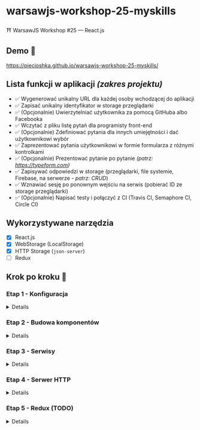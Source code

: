 # warsawjs-workshop-25-myskills

⛩️ WarsawJS Workshop #25 — React.js

## Demo 🎉

<https://piecioshka.github.io/warsawjs-workshop-25-myskills/>

## Lista funkcji w aplikacji _(zakres projektu)_

* :white_check_mark: Wygenerować unikalny URL dla każdej osoby wchodzącej do aplikacji
* :white_check_mark: Zapisać unikalny identyfikator w storage przeglądarki
* :white_check_mark: (Opcjonalnie) Uwierzytelniać użytkownika za pomocą GitHuba albo Facebooka
* :white_check_mark: Wczytać z pliku listę pytań dla programisty front-end
* :white_check_mark: (Opcjonalnie) Zdefiniować pytania dla innych umiejętności i dać użytkownikowi wybór
* :white_check_mark: Zaprezentować pytania użytkownikowi w formie formularza z różnymi kontrolkami
* :white_check_mark: (Opcjonalnie) Prezentować pytanie po pytanie _(patrz: <https://typeform.com>)_
* :white_check_mark: Zapisywać odpowiedzi w storage (przeglądarki, file systemie, Firebase, na serwerze - _patrz: CRUD_)
* :white_check_mark: Wznawiać sesję po ponownym wejściu na serwis (pobierać ID ze storage przeglądarki)
* :white_check_mark: (Opcjonalnie) Napisać testy i połączyć z CI (Travis CI, Semaphore CI, Circle CI)

## Wykorzystywane narzędzia

* [x] React.js
* [x] WebStorage (LocalStorage)
* [x] HTTP Storage (`json-server`)
* [ ] Redux

## Krok po kroku 👣

### Etap 1 - Konfiguracja

<details>

* [x] Zainstalować pluginy do Google Chrome:
    + `React Developer Tools`
    + `Redux DevTools`

* [x] Zainstalować plugin do Visual Studio Code:
    + `Reactjs code snippets`
        - <https://github.com/xabikos/vscode-react>

* [x] Stworzyć pliki
    + `index.html`
    + `src/main.js`
    + `src/component/app.js`

* [x] W pliku `index.html`:
    + stworzyć kontener z `id="app"`
    + załączyć plik z `dist/bundle.js`

* [x] Zainstalować serwer, który będzie serwował aplikację

    ```bash
    npm i http-server
    ```

    Uwaga! Dopisać zadanie do `package.json`

    ```json
    "start": "http-server"
    ```

* [x] Zainstalować zależności projektu:

    ```bash
    npm i @babel/core @babel/preset-react babel-loader react react-dom webpack webpack-cli
    ```

    Uwaga! W specjalnym przypadku będzie trzeba:

    + zainstalować `@babel/preset-env`
    + dopisać `@babel/preset-env` w `presets` w konfiguracji `Babela`
        w pliku `webpack.config.js`

* [x] Skonfigurować Webpacka
    + Tryb = `development`
    + Plik wejściowy = `entry`
    + Plik wyjściowy = `output`
    + Uruchomić `babel-loader` dla plików `.jsx?`
    + Dodać preset `@babel/preset-react`

* [x] `react-router-dom`

</details>

### Etap 2 - Budowa komponentów

<details>

* [x] Stworzyć komponenty:
    + Aplikacja
    + Intro
    + Formularz

</details>

### Etap 3 - Serwisy

<details>

* [x] Stworzenie serwis o możliwościach:
    + Zapisywanie danych
    + Odczytywanie danych
    + Usuwanie danych

    który wykorzystuje interfejs `LocalStorage`

* Stworzenie serwis budujący

</details>

### Etap 4 - Serwer HTTP

<details>

* [x] Stworzenie serwis o możliwościach:
    + Zapisywanie danych
    + Odczytywanie danych
    + Usuwanie danych

    który wykorzystuje zapytania `HTTP`

* Zainstalować paczkę `json-server`

</details>

### Etap 5 - Redux (TODO)

<details>

* Zainstalować zależności:

    npm i redux

</details>
